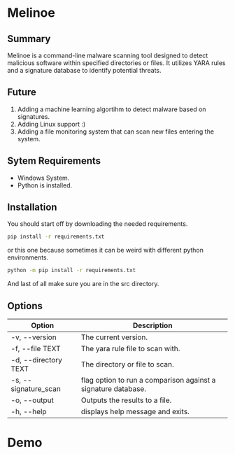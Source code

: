 # Melinoe
## Summary
Melinoe is a command-line malware scanning tool designed to detect malicious software within specified directories or files. It utilizes YARA rules and a signature database to identify potential threats.
## Future
1. Adding a machine learning algortihm to detect malware based on signatures.
2. Adding Linux support :)  
3. Adding a file monitoring system that can scan new files entering the system.
## Sytem Requirements
- Windows System.
- Python is installed.
## Installation
You should start off by downloading the needed requirements.
```bash
pip install -r requirements.txt
```
or this one because sometimes it can be weird with different python environments.
```bash
python -m pip install -r requirements.txt
```
And last of all make sure you are in the src directory.
## Options
| Option  | Description |
| ------------- | ------------- |
| -v, --version | The current version. |
| -f, --file TEXT | The yara rule file to scan with. |
| -d, --directory TEXT |  The directory or file to scan. |
| -s, --signature_scan | flag option to run a comparison against a signature database. |
| -o, --output | Outputs the results to a file. |
| -h, --help | displays help message and exits. |
# Demo
